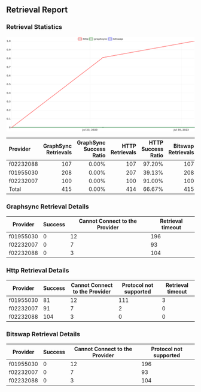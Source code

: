 ## Retrieval Report
### Retrieval Statistics
<img src="https://raw.githubusercontent.com/data-preservation-programs/filplus-checker-assets/main/filecoin-project/filecoin-plus-large-datasets/issues/2078/1690785137000.png"/>

| Provider  | GraphSync Retrievals | GraphSync Success Ratio | HTTP Retrievals | HTTP Success Ratio | Bitswap Retrievals | Bitswap Success Ratio |
| :-------- | -------------------: | ----------------------: | --------------: | -----------------: | -----------------: | --------------------: |
| f02232088 |                  107 |                   0.00% |             107 |             97.20% |                107 |                 0.00% |
| f01955030 |                  208 |                   0.00% |             207 |             39.13% |                208 |                 0.00% |
| f02232007 |                  100 |                   0.00% |             100 |             91.00% |                100 |                 0.00% |
| Total     |                  415 |                   0.00% |             414 |             66.67% |                415 |                 0.00% |

### Graphsync Retrieval Details
| Provider  | Success | Cannot Connect to the Provider | Retrieval timeout |
| --------- | ------- | ------------------------------ | ----------------- |
| f01955030 | 0       | 12                             | 196               |
| f02232007 | 0       | 7                              | 93                |
| f02232088 | 0       | 3                              | 104               |

### Http Retrieval Details
| Provider  | Success | Cannot Connect to the Provider | Protocol not supported | Retrieval timeout |
| --------- | ------- | ------------------------------ | ---------------------- | ----------------- |
| f01955030 | 81      | 12                             | 111                    | 3                 |
| f02232007 | 91      | 7                              | 2                      | 0                 |
| f02232088 | 104     | 3                              | 0                      | 0                 |

### Bitswap Retrieval Details
| Provider  | Success | Cannot Connect to the Provider | Protocol not supported |
| --------- | ------- | ------------------------------ | ---------------------- |
| f01955030 | 0       | 12                             | 196                    |
| f02232007 | 0       | 7                              | 93                     |
| f02232088 | 0       | 3                              | 104                    |
